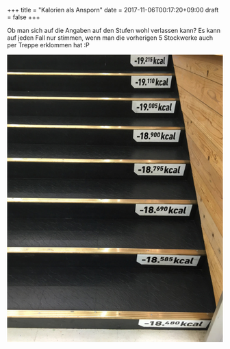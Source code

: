 +++
title = "Kalorien als Ansporn"
date = 2017-11-06T00:17:20+09:00
draft = false
+++

Ob man sich auf die Angaben auf den Stufen wohl verlassen kann?
Es kann auf jeden Fall nur stimmen, wenn man die vorherigen 5 Stockwerke auch
per Treppe erklommen hat :P

![Kalorien](/img/2017_11_05/calories.jpg)
